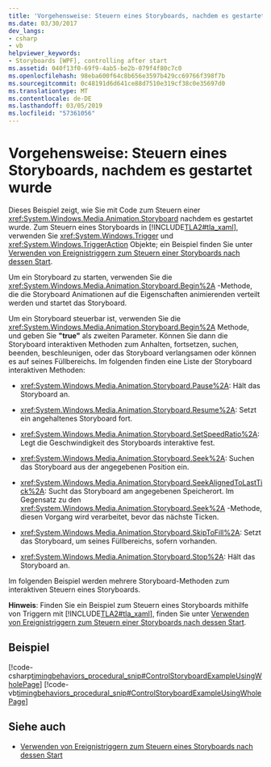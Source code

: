 ```yaml
---
title: 'Vorgehensweise: Steuern eines Storyboards, nachdem es gestartet wurde'
ms.date: 03/30/2017
dev_langs:
- csharp
- vb
helpviewer_keywords:
- Storyboards [WPF], controlling after start
ms.assetid: 040f13f0-69f9-4ab5-be2b-079f4f80c7c0
ms.openlocfilehash: 98eba600f64c8b656e3597b429cc69766f398f7b
ms.sourcegitcommit: 0c48191d6d641ce88d7510e319cf38c0e35697d0
ms.translationtype: MT
ms.contentlocale: de-DE
ms.lasthandoff: 03/05/2019
ms.locfileid: "57361056"
---
```

# <a name="how-to-control-a-storyboard-after-it-starts"></a>Vorgehensweise: Steuern eines Storyboards, nachdem es gestartet wurde
Dieses Beispiel zeigt, wie Sie mit Code zum Steuern einer <xref:System.Windows.Media.Animation.Storyboard> nachdem es gestartet wurde. Zum Steuern eines Storyboards in [!INCLUDE[TLA2#tla_xaml](../../../../includes/tla2sharptla-xaml-md.md)], verwenden Sie <xref:System.Windows.Trigger> und <xref:System.Windows.TriggerAction> Objekte; ein Beispiel finden Sie unter [Verwenden von Ereignistriggern zum Steuern einer Storyboards nach dessen Start](how-to-use-event-triggers-to-control-a-storyboard-after-it-starts.md).  
  
 Um ein Storyboard zu starten, verwenden Sie die <xref:System.Windows.Media.Animation.Storyboard.Begin%2A> -Methode, die die Storyboard Animationen auf die Eigenschaften animierenden verteilt werden und startet das Storyboard.  
  
 Um ein Storyboard steuerbar ist, verwenden Sie die <xref:System.Windows.Media.Animation.Storyboard.Begin%2A> Methode, und geben Sie **"true"** als zweiten Parameter. Können Sie dann die Storyboard interaktiven Methoden zum Anhalten, fortsetzen, suchen, beenden, beschleunigen, oder das Storyboard verlangsamen oder können es auf seines Füllbereichs. Im folgenden finden eine Liste der Storyboard interaktiven Methoden:  
  
-   <xref:System.Windows.Media.Animation.Storyboard.Pause%2A>: Hält das Storyboard an.  
  
-   <xref:System.Windows.Media.Animation.Storyboard.Resume%2A>: Setzt ein angehaltenes Storyboard fort.  
  
-   <xref:System.Windows.Media.Animation.Storyboard.SetSpeedRatio%2A>: Legt die Geschwindigkeit des Storyboards interaktive fest.  
  
-   <xref:System.Windows.Media.Animation.Storyboard.Seek%2A>: Suchen das Storyboard aus der angegebenen Position ein.  
  
-   <xref:System.Windows.Media.Animation.Storyboard.SeekAlignedToLastTick%2A>: Sucht das Storyboard am angegebenen Speicherort. Im Gegensatz zu den <xref:System.Windows.Media.Animation.Storyboard.Seek%2A> -Methode, diesen Vorgang wird verarbeitet, bevor das nächste Ticken.  
  
-   <xref:System.Windows.Media.Animation.Storyboard.SkipToFill%2A>: Setzt das Storyboard, um seines Füllbereichs, sofern vorhanden.  
  
-   <xref:System.Windows.Media.Animation.Storyboard.Stop%2A>: Hält das Storyboard an.  
  
 Im folgenden Beispiel werden mehrere Storyboard-Methoden zum interaktiven Steuern eines Storyboards.  
  
 **Hinweis**: Finden Sie ein Beispiel zum Steuern eines Storyboards mithilfe von Triggern mit [!INCLUDE[TLA2#tla_xaml](../../../../includes/tla2sharptla-xaml-md.md)], finden Sie unter [Verwenden von Ereignistriggern zum Steuern einer Storyboards nach dessen Start](how-to-use-event-triggers-to-control-a-storyboard-after-it-starts.md).  
  
## <a name="example"></a>Beispiel  
 [!code-csharp[timingbehaviors_procedural_snip#ControlStoryboardExampleUsingWholePage](~/samples/snippets/csharp/VS_Snippets_Wpf/timingbehaviors_procedural_snip/CSharp/ControlStoryboardExample.cs#controlstoryboardexampleusingwholepage)]
 [!code-vb[timingbehaviors_procedural_snip#ControlStoryboardExampleUsingWholePage](~/samples/snippets/visualbasic/VS_Snippets_Wpf/timingbehaviors_procedural_snip/visualbasic/controlstoryboardexample.vb#controlstoryboardexampleusingwholepage)]  
  
## <a name="see-also"></a>Siehe auch
- [Verwenden von Ereignistriggern zum Steuern eines Storyboards nach dessen Start](how-to-use-event-triggers-to-control-a-storyboard-after-it-starts.md)
